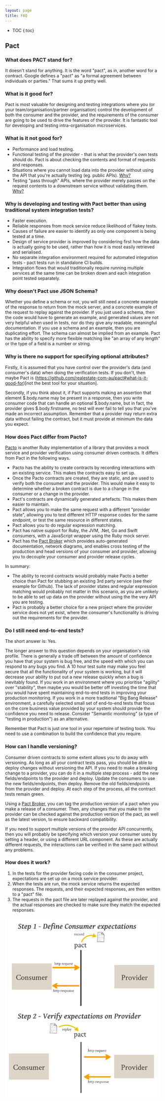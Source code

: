 ```yaml
---
layout: page
title: FAQ
---
```


* TOC
{:toc}

## Pact

### What does PACT stand for?

It doesn't stand for anything. It is the word "pact", as in, another word for a contract. Google defines a "pact" as "a formal agreement between individuals or parties." That sums it up pretty well.

### What is it good for?

Pact is most valuable for designing and testing integrations where you (or your team/organisation/partner organisation) control the development of both the consumer and the provider, and the requirements of the consumer are going to be used to drive the features of the provider. It is fantastic tool for developing and testing intra-organisation microservices.

### What is it not good for?

- Performance and load testing.
- Functional testing of the provider - that is what the provider's own tests should do. Pact is about checking the contents and format of requests and responses.
- Situations where you cannot load data into the provider without using the API that you're actually testing (eg. public APIs). [Why?](https://github.com/realestate-com-au/pact/wiki/Why-Pact-may-not-be-the-best-tool-for-testing-public-APIs)
- Testing "pass through" APIs, where the provider merely passes on the request contents to a downstream service without validating them. [Why?](https://github.com/realestate-com-au/pact/wiki/Why-Pact-may-not-be-the-best-tool-for-testing-pass-through-APIs)

### Why is developing and testing with Pact better than using traditional system integration tests?

- Faster execution.
- Reliable responses from mock service reduce likelihood of flakey tests.
- Causes of failure are easier to identify as only one component is being tested at a time.
- Design of service provider is improved by considering first how the data is actually going to be used, rather than how it is most easily retrieved and serialised.
- No separate integration environment required for automated integration tests - pact tests run in standalone CI builds.
- Integration flows that would traditionally require running multiple services at the same time can be broken down and each integration point tested separately.

### Why doesn't Pact use JSON Schema?

Whether you define a schema or not, you will still need a concrete example of the response to return from the mock server, and a concrete example of the request to replay against the provider. If you just used a schema, then the code would have to generate an example, and generated values are not very helpful when used in tests, nor do they give any readable, meaningful documentation. If you use a schema and an example, then you are duplicating effort. The schema can almost be implied from an example. Pact has the ability to specify more flexible matching like "an array of any length" or the type of a field is a number or string.

### Why is there no support for specifying optional attributes?

Firstly, it is assumed that you have control over the provider's data (and consumer's data) when doing the verification tests. If you don't, then maybe Pact is (https://github.com/realestate-com-au/pact#what-is-it-good-for)[not the best tool for your situation].

Secondly, if you think about it, if Pact supports making an assertion that element $.body.name may be present in a response, then you write consumer code that can handle an optional $.body.name, but in fact, the provider gives $.body.firstname, no test will ever fail to tell you that you've made an incorrect assumption. Remember that a provider may return extra data without failing the contract, but it must provide at minimum the data you expect.

### How does Pact differ from Pacto?

[Pacto](https://github.com/thoughtworks/pacto) is another Ruby implementation of a library that provides a mock service and provider verification using consumer driven contracts. It differs from Pact in the following ways.

- Pacto has the ability to create contracts by recording interactions with an existing service. This makes the contracts easy to set up.
- Once the Pacto contracts are created, they are static, and are used to verify both the consumer and the provider. This would make it easy to determine whether a broken contract is due to a change in the consumer or a change in the provider.
- Pact's contracts are dynamically generated artefacts. This makes them easier to maintain.
- Pact allows you to make the same request with a different "provider state", allowing you to test different HTTP response codes for the same endpoint, or test the same resource in different states.
- Pact allows you to do regular expression matching.
- Pact has native support for Ruby, the JVM, .Net, Go and Swift consumers, with a JavaScript wrapper using the Ruby mock server.
- Pact has the [Pact Broker](https://github.com/bethesque/pact_broker) which provides auto-generated documentation, network diagrams, and enables cross testing of the production and head versions of your consumer and provider, allowing you to decouple your consumer and provider release cycles.

In summary:

- The ability to record contracts would probably make Pacto a better choice than Pact for stubbing an existing 3rd party service (see their example for Github). The lack of provider states and regular expression matching would probably not matter in this scenario, as you are unlikely to be able to set up data on the provider without using the the very API you are testing.
- Pact is probably a better choice for a new project where the provider service does not yet exist, where the consumer's functionality is driving out the requirements for the provider.

### Do I still need end-to-end tests?

The short answer is: Yes.

The longer answer to this question depends on your organisation's risk profile. There is generally a trade off between the amount of confidence you have that your system is bug free, and the speed with which you can respond to any bugs you find. A 10 hour test suite may make you feel secure that all the functionality of your system is working, but it will decrease your ability to put out a new release quickly when a bug is inevitably found. If you work in an environment where you prioritise "agility" over "stability", then maybe you would be better off investing the time that you would have spent maintaining end-to-end tests in improving your production monitoring. If you work in a more traditional "Big Bang Release" environment, a carefully selected small set of end-to-end tests that focus on the core business value provided by your system should provide the confidence you need to release. Consider "Semantic monitoring" (a type of "testing in production") as an alternative.

Remember that Pact is just one tool in your repertoire of testing tools. You need to use a combination to build
the confidence that you require.

### How can I handle versioning?

Consumer driven contracts to some extent allows you to do away with versioning. As long as all your contract tests pass, you should be able to deploy changes without versioning the API. If you need to make a breaking change to a provider, you can do it in a multiple step process - add the new fields/endpoints to the provider and deploy. Update the consumers to use the new fields/endpoints, then deploy. Remove the old fields/endpoints from the provider and deploy. At each step of the process, all the contract tests remain green.

Using a [Pact Broker](https://github.com/bethesque/pact_broker), you can tag the production version of a pact when you make a release of a consumer. Then, any changes that you make to the provider can be checked against the production version of the pact, as well as the latest version, to ensure backward compatibility.

If you need to support multiple versions of the provider API concurrently, then you will probably be specifying which version your consumer uses by setting a header, or using a different URL component. As these are actually different requests, the interactions can be verified in the same pact without any problems.

### How does it work?

1. In the tests for the provider facing code in the consumer project, expectations are set up on a mock service provider.
2. When the tests are run, the mock service returns the expected responses. The requests, and their expected responses, are then written to a "pact" file.
3. The requests in the pact file are later replayed against the provider, and the actual responses are checked to make sure they match the expected responses.

![Pact two parts](/media/pact_two_parts.png "Pact two parts")
